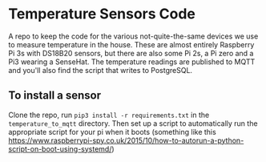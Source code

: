 # Temperature Sensors Code

A repo to keep the code for the various not-quite-the-same devices we use to measure temperature in the house.  These are almost entirely Raspberry Pi 3s with DS18B20 sensors, but there are also some Pi 2s, a Pi zero and a Pi3 wearing a SenseHat.  The temperature readings are published to MQTT and you'll also find the script that writes to PostgreSQL.

## To install a sensor

Clone the repo, run `pip3 install -r requirements.txt` in the `temperature_to_mqtt` directory.  Then set up a script to automatically run the appropriate script for your pi when it boots (something like this https://www.raspberrypi-spy.co.uk/2015/10/how-to-autorun-a-python-script-on-boot-using-systemd/)


